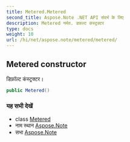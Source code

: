 ```yaml
---
title: Metered.Metered
second_title: Aspose.Note .NET API संदर्भ के लिए
description: Metered नर्मत. डफ़ल्ट कंस्ट्रक्टर
type: docs
weight: 10
url: /hi/net/aspose.note/metered/metered/
---
```

## Metered constructor

डिफ़ॉल्ट कंस्ट्रक्टर।

```csharp
public Metered()
```

### यह सभी देखें

* class [Metered](../)
* नाम स्थान [Aspose.Note](../../metered/)
* सभा [Aspose.Note](../../../)


